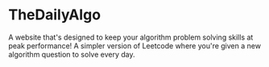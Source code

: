 # TheDailyAlgo
A website that's designed to keep your algorithm problem solving skills at peak performance! A simpler version of Leetcode where you're given a new algorithm question to solve every day. 

